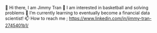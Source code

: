 
👋 Hi there, I am Jimmy Tran
👀 I am interested in basketball and solving problems
🌱 I’m currently learning to eventually become a financial data scientist!
📫 How to reach me ; https://www.linkedin.com/in/jimmy-tran-2745401b1/
